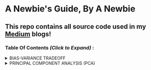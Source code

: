 # A Newbie's Guide, By A Newbie

## This repo contains all source code used in my [Medium](https://medium.com/@DeepthiTabithaBennet) blogs!

### Table Of Contents _(Click to Expand)_ :

<details>
<summary> BIAS-VARIANCE TRADEOFF </summary>
<p> 
     
  * Explanation - [Click Here!](https://medium.com/@DeepthiTabithaBennet/the-bias-variance-tradeoff-a-newbies-guide-by-a-newbie-95fb03dbebcb)
 
  * Source Code - [Click Here!](https://github.com/DeepthiTabithaBennet/ANewbiesGuideByANewbie/blob/main/BiasVarianceTradeoff.ipynb)
 
</p>
</details>



<details>
<summary> PRINCIPAL COMPONENT ANALYSIS (PCA) </summary>
<p> 
     
  * Explanation - [Click Here!](https://medium.com/@DeepthiTabithaBennet/principal-component-analysis-a-newbies-guide-by-a-newbie-ab7419939e02)
 
  * Source Code - [Click Here!](https://github.com/DeepthiTabithaBennet/ANewbiesGuideByANewbie/blob/main/PCA.ipynb)
 
</p>
</details>
